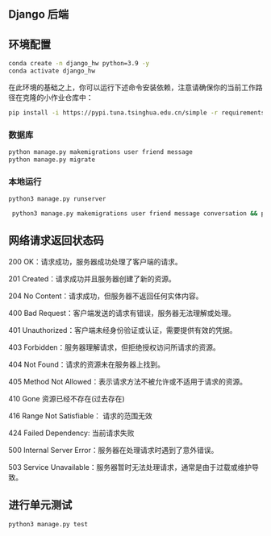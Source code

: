 ## Django 后端

## 环境配置

```bash
conda create -n django_hw python=3.9 -y
conda activate django_hw
```

在此环境的基础之上，你可以运行下述命令安装依赖，注意请确保你的当前工作路径在克隆的小作业仓库中：

```bash
pip install -i https://pypi.tuna.tsinghua.edu.cn/simple -r requirements.txt
```

### 数据库

```bash
python manage.py makemigrations user friend message 
python manage.py migrate
```

### 本地运行
```bash
python3 manage.py runserver
```


```bash
 python3 manage.py makemigrations user friend message conversation && python3 manage.py migrate
```



## 网络请求返回状态码

200 OK：请求成功，服务器成功处理了客户端的请求。

201 Created：请求成功并且服务器创建了新的资源。

204 No Content：请求成功，但服务器不返回任何实体内容。


400 Bad Request：客户端发送的请求有错误，服务器无法理解或处理。

401 Unauthorized：客户端未经身份验证或认证，需要提供有效的凭据。

403 Forbidden：服务器理解请求，但拒绝授权访问所请求的资源。

404 Not Found：请求的资源未在服务器上找到。

405 Method Not Allowed：表示请求方法不被允许或不适用于请求的资源。

410 Gone	资源已经不存在(过去存在)

416 Range Not Satisfiable：	请求的范围无效

424 Failed Dependency:	当前请求失败


500 Internal Server Error：服务器在处理请求时遇到了意外错误。

503 Service Unavailable：服务器暂时无法处理请求，通常是由于过载或维护导致。



## 进行单元测试

```bash
python3 manage.py test
```
